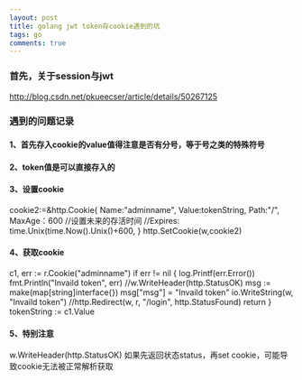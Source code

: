```yaml
---
layout: post
title: golang jwt token存cookie遇到的坑
tags: go
comments: true
---
```


### 首先，关于session与jwt
<http://blog.csdn.net/pkueecser/article/details/50267125>


### 遇到的问题记录

#### 1、首先存入cookie的value值得注意是否有分号，等于号之类的特殊符号

#### 2、token值是可以直接存入的

#### 3、设置cookie
cookie2:=&http.Cookie{
            Name:"adminname",
            Value:tokenString,
            Path:"/",
            MaxAge：600   //设置未来的存活时间
            //Expires: time.Unix(time.Now().Unix()+600,
        }
http.SetCookie(w,cookie2)

#### 4、获取cookie
c1, err := r.Cookie("adminname")
if err != nil {
	log.Printf(err.Error())
	fmt.Println("Invaild token", err)
	//w.WriteHeader(http.StatusOK)
	msg := make(map[string]interface{})
	msg["msg"] = "Invaild token"
	io.WriteString(w, "Invaild token")
	//http.Redirect(w, r, "/login", http.StatusFound)
return
}
tokenString := c1.Value

#### 5、特别注意
w.WriteHeader(http.StatusOK)
如果先返回状态status，再set cookie，可能导致cookie无法被正常解析获取
